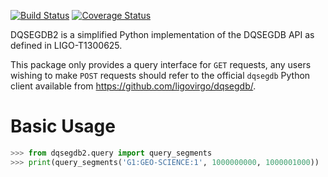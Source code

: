 [![Build Status](https://travis-ci.com/duncanmmacleod/dqsegdb2.svg?branch=master)](https://travis-ci.com/duncanmmacleod/dqsegdb2)
[![Coverage Status](https://coveralls.io/repos/github/duncanmmacleod/dqsegdb2/badge.svg?branch=master)](https://coveralls.io/github/duncanmmacleod/dqsegdb2?branch=master)

DQSEGDB2 is a simplified Python implementation of the DQSEGDB API as defined in
LIGO-T1300625.

This package only provides a query interface for `GET` requests, any users
wishing to make `POST` requests should refer to the official `dqsegdb` Python
client available from https://github.com/ligovirgo/dqsegdb/.

# Basic Usage

```python
>>> from dqsegdb2.query import query_segments
>>> print(query_segments('G1:GEO-SCIENCE:1', 1000000000, 1000001000))
```
